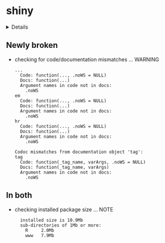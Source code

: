 # shiny

<details>

* Version: 1.3.2
* Source code: https://github.com/cran/shiny
* URL: http://shiny.rstudio.com
* BugReports: https://github.com/rstudio/shiny/issues
* Date/Publication: 2019-04-22 16:00:09 UTC
* Number of recursive dependencies: 59

Run `revdep_details(,"shiny")` for more info

</details>

## Newly broken

*   checking for code/documentation mismatches ... WARNING
    ```
    ...
      Code: function(..., .noWS = NULL)
      Docs: function(...)
      Argument names in code not in docs:
        .noWS
    em
      Code: function(..., .noWS = NULL)
      Docs: function(...)
      Argument names in code not in docs:
        .noWS
    hr
      Code: function(..., .noWS = NULL)
      Docs: function(...)
      Argument names in code not in docs:
        .noWS
    
    Codoc mismatches from documentation object 'tag':
    tag
      Code: function(_tag_name, varArgs, .noWS = NULL)
      Docs: function(_tag_name, varArgs)
      Argument names in code not in docs:
        .noWS
    ```

## In both

*   checking installed package size ... NOTE
    ```
      installed size is 10.9Mb
      sub-directories of 1Mb or more:
        R     2.0Mb
        www   7.9Mb
    ```

